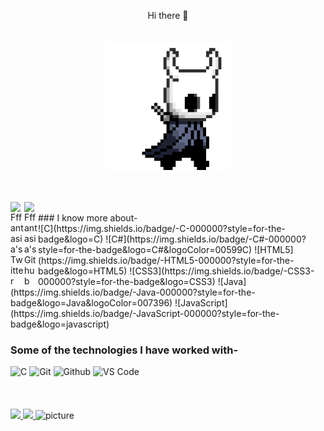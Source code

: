 <p align="center"> Hi there 👋</br></br></br>
<img src="https://raw.githubusercontent.com/TanZng/TanZng/master/assets/hollor_knight3.gif" width="200"/>
</p>
</br></br>
<a href="https://twitter.com/FRubitoo">
  <img align="left" alt="Fffantasia's Twitter" width="22px" src="https://cdn.jsdelivr.net/npm/simple-icons@v3/icons/twitter.svg" />
</a>
<a href="https://github.com/Fffantasia">
  <img align="left" alt="Fffantasia's Github" width="22px" src="https://cdn.jsdelivr.net/npm/simple-icons@v3/icons/github.svg" />
</a></br>
### I know more about- </br>
![C](https://img.shields.io/badge/-C-000000?style=for-the-badge&logo=C)
![C#](https://img.shields.io/badge/-C#-000000?style=for-the-badge&logo=C#&logoColor=00599C)
![HTML5](https://img.shields.io/badge/-HTML5-000000?style=for-the-badge&logo=HTML5)
![CSS3](https://img.shields.io/badge/-CSS3-000000?style=for-the-badge&logo=CSS3)
![Java](https://img.shields.io/badge/-Java-000000?style=for-the-badge&logo=Java&logoColor=007396)
![JavaScript](https://img.shields.io/badge/-JavaScript-000000?style=for-the-badge&logo=javascript)

### Some of the technologies I have worked with-</br>
![C](https://img.shields.io/badge/-C-000000?style=for-the-badge&logo=C)
![Git](http://img.shields.io/badge/-Git-000000?style=for-the-badge&logo=Git)
![Github](http://img.shields.io/badge/-Github-000000?style=for-the-badge&logo=Github&logoColor=green)
![VS Code](http://img.shields.io/badge/-VS%20Code-000000?style=for-the-badge&logo=Visual-studio-code&logoColor=blue)
</br></br></br></br>
<a href="https://github.com/Fffantasia">
  <img height="180em" src="https://github-readme-stats.vercel.app/api?username=Fffantasia&show_icons=true&title_color=8E2DE2&text_color=fff&icon_color=8E2DE2&bg_color=151515&layout=compact" />
  <img height="180em" src="https://github-readme-stats.vercel.app/api/top-langs/?username=Fffantasia&show_icons=true&title_color=8E2DE2&text_color=fff&icon_color=8E2DE2&bg_color=151515&layout=compact" />
</a>
![picture](https://raw.githubusercontent.com/saadeghi/saadeghi/master/dino.gif)
<!--
**Fffantasia/Fffantasia** is a ✨ _special_ ✨ repository because its `README.md` (this file) appears on your GitHub profile.

Here are some ideas to get you started:

- 🔭 I’m currently working on ...
- 🌱 I’m currently learning ...
- 👯 I’m looking to collaborate on ...
- 🤔 I’m looking for help with ...
- 💬 Ask me about ...
- 📫 How to reach me: ...
- 😄 Pronouns: ...
- ⚡ Fun fact: ...
-->
